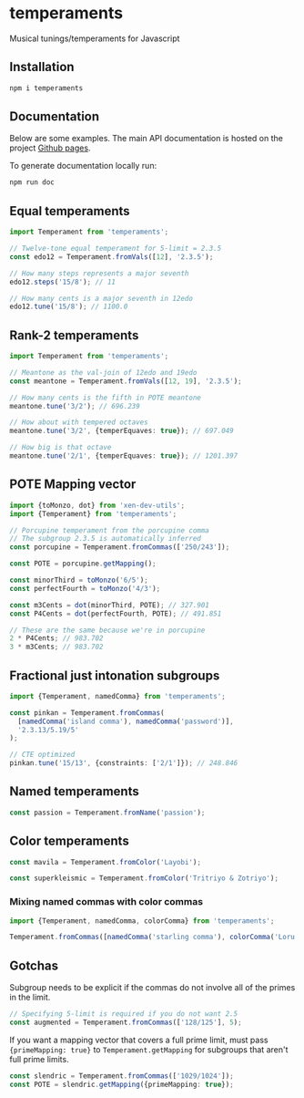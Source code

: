 # temperaments
Musical tunings/temperaments for Javascript

## Installation ##
```bash
npm i temperaments
```

## Documentation
Below are some examples. The main API documentation is hosted on the project [Github pages](https://xenharmonic-devs.github.io/temperaments).

To generate documentation locally run:
```bash
npm run doc
```

## Equal temperaments
```typescript
import Temperament from 'temperaments';

// Twelve-tone equal temperament for 5-limit = 2.3.5
const edo12 = Temperament.fromVals([12], '2.3.5');

// How many steps represents a major seventh
edo12.steps('15/8'); // 11

// How many cents is a major seventh in 12edo
edo12.tune('15/8'); // 1100.0
```

## Rank-2 temperaments
```typescript
import Temperament from 'temperaments';

// Meantone as the val-join of 12edo and 19edo
const meantone = Temperament.fromVals([12, 19], '2.3.5');

// How many cents is the fifth in POTE meantone
meantone.tune('3/2'); // 696.239

// How about with tempered octaves
meantone.tune('3/2', {temperEquaves: true}); // 697.049

// How big is that octave
meantone.tune('2/1', {temperEquaves: true}); // 1201.397
```

## POTE Mapping vector
```typescript
import {toMonzo, dot} from 'xen-dev-utils';
import {Temperament} from 'temperaments';

// Porcupine temperament from the porcupine comma
// The subgroup 2.3.5 is automatically inferred
const porcupine = Temperament.fromCommas(['250/243']);

const POTE = porcupine.getMapping();

const minorThird = toMonzo('6/5');
const perfectFourth = toMonzo('4/3');

const m3Cents = dot(minorThird, POTE); // 327.901
const P4Cents = dot(perfectFourth, POTE); // 491.851

// These are the same because we're in porcupine
2 * P4Cents; // 983.702
3 * m3Cents; // 983.702
```

## Fractional just intonation subgroups
```typescript
import {Temperament, namedComma} from 'temperaments';

const pinkan = Temperament.fromCommas(
  [namedComma('island comma'), namedComma('password')],
  '2.3.13/5.19/5'
);

// CTE optimized
pinkan.tune('15/13', {constraints: ['2/1']}); // 248.846
```

## Named temperaments
```typescript
const passion = Temperament.fromName('passion');
```

## Color temperaments
```typescript
const mavila = Temperament.fromColor('Layobi');

const superkleismic = Temperament.fromColor('Tritriyo & Zotriyo');
```

### Mixing named commas with color commas
```typescript
import {Temperament, namedComma, colorComma} from 'temperaments';

Temperament.fromCommas([namedComma('starling comma'), colorComma('Loru')]);
```

## Gotchas

Subgroup needs to be explicit if the commas do not involve all of the primes in the limit.
```typescript
// Specifying 5-limit is required if you do not want 2.5
const augmented = Temperament.fromCommas(['128/125'], 5);
```
If you want a mapping vector that covers a full prime limit, must pass `{primeMapping: true}` to `Temperament.getMapping` for subgroups that aren't full prime limits.
```typescript
const slendric = Temperament.fromCommas(['1029/1024']);
const POTE = slendric.getMapping({primeMapping: true});
```
